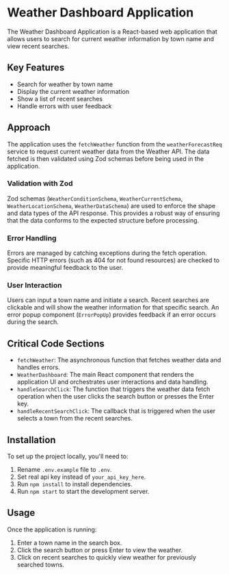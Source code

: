 # Weather Dashboard Application

The Weather Dashboard Application is a React-based web application that allows users to search for current weather information by town name and view recent searches.

## Key Features

- Search for weather by town name
- Display the current weather information
- Show a list of recent searches
- Handle errors with user feedback

## Approach

The application uses the `fetchWeather` function from the `weatherForecastReq` service to request current weather data from the Weather API. The data fetched is then validated using Zod schemas before being used in the application.

### Validation with Zod

Zod schemas (`WeatherConditionSchema`, `WeatherCurrentSchema`, `WeatherLocationSchema`, `WeatherDataSchema`) are used to enforce the shape and data types of the API response. This provides a robust way of ensuring that the data conforms to the expected structure before processing.

### Error Handling

Errors are managed by catching exceptions during the fetch operation. Specific HTTP errors (such as 404 for not found resources) are checked to provide meaningful feedback to the user.

### User Interaction

Users can input a town name and initiate a search. Recent searches are clickable and will show the weather information for that specific search. An error popup component (`ErrorPopUp`) provides feedback if an error occurs during the search.

## Critical Code Sections

- `fetchWeather`: The asynchronous function that fetches weather data and handles errors.
- `WeatherDashboard`: The main React component that renders the application UI and orchestrates user interactions and data handling.
- `handleSearchClick`: The function that triggers the weather data fetch operation when the user clicks the search button or presses the Enter key.
- `handleRecentSearchClick`: The callback that is triggered when the user selects a town from the recent searches.

## Installation

To set up the project locally, you'll need to:

1. Rename `.env.example` file to `.env`.
2. Set real api key instead of `your_api_key_here`.
3. Run `npm install` to install dependencies.
4. Run `npm start` to start the development server.

## Usage

Once the application is running:

1. Enter a town name in the search box.
2. Click the search button or press Enter to view the weather.
3. Click on recent searches to quickly view weather for previously searched towns.
